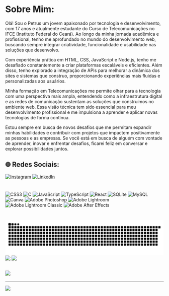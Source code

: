 # Sobre Mim:
Olá! Sou o Petrus um jovem apaixonado por tecnologia e desenvolvimento, com 17 anos e atualmente estudante do Curso de Telecomunicações no IFCE (Instituto Federal do Ceará). Ao longo da minha jornada acadêmica e profissional, tenho me aprofundado no mundo do desenvolvimento web, buscando sempre integrar criatividade, funcionalidade e usabilidade nas soluções que desenvolvo.

Com experiência prática em HTML, CSS, JavaScript e Node.js, tenho me desafiado constantemente a criar plataformas escaláveis e eficientes. Além disso, tenho explorado a integração de APIs para melhorar a dinâmica dos sites e sistemas que construo, proporcionando experiências mais fluidas e personalizadas aos usuários.

Minha formação em Telecomunicações me permite olhar para a tecnologia com uma perspectiva mais ampla, entendendo como a infraestrutura digital e as redes de comunicação sustentam as soluções que construímos no ambiente web. Essa visão técnica tem sido essencial para meu desenvolvimento profissional e me impulsiona a aprender e aplicar novas tecnologias de forma contínua.

Estou sempre em busca de novos desafios que me permitam expandir minhas habilidades e contribuir com projetos que impactem positivamente as pessoas e as empresas. Se você está em busca de alguém com vontade de aprender, inovar e enfrentar desafios, ficarei feliz em conversar e explorar possibilidades juntos.



## 🌐 Redes Sociais:
[![Instagram](https://img.shields.io/badge/Instagram-%23E4405F.svg?logo=Instagram&logoColor=white)](https://instagram.com/pwtrws) [![LinkedIn](https://img.shields.io/badge/LinkedIn-%230077B5.svg?logo=linkedin&logoColor=white)](https://linkedin.com/in/petrus-juca) 

# 
![CSS3](https://img.shields.io/badge/css3-%231572B6.svg?style=for-the-badge&logo=css3&logoColor=white) ![C](https://img.shields.io/badge/c-%2300599C.svg?style=for-the-badge&logo=c&logoColor=white) ![JavaScript](https://img.shields.io/badge/javascript-%23323330.svg?style=for-the-badge&logo=javascript&logoColor=%23F7DF1E) ![TypeScript](https://img.shields.io/badge/typescript-%23007ACC.svg?style=for-the-badge&logo=typescript&logoColor=white) ![React](https://img.shields.io/badge/react-%2320232a.svg?style=for-the-badge&logo=react&logoColor=%2361DAFB) ![SQLite](https://img.shields.io/badge/sqlite-%2307405e.svg?style=for-the-badge&logo=sqlite&logoColor=white) ![MySQL](https://img.shields.io/badge/mysql-4479A1.svg?style=for-the-badge&logo=mysql&logoColor=white) ![Canva](https://img.shields.io/badge/Canva-%2300C4CC.svg?style=for-the-badge&logo=Canva&logoColor=white) ![Adobe Photoshop](https://img.shields.io/badge/adobe%20photoshop-%2331A8FF.svg?style=for-the-badge&logo=adobe%20photoshop&logoColor=white) ![Adobe Lightroom](https://img.shields.io/badge/Adobe%20Lightroom-31A8FF.svg?style=for-the-badge&logo=Adobe%20Lightroom&logoColor=white) ![Adobe Lightroom Classic](https://img.shields.io/badge/Adobe%20Lightroom%20Classic-31A8FF.svg?style=for-the-badge&logo=Adobe%20Lightroom%20Classic&logoColor=white) ![Adobe After Effects](https://img.shields.io/badge/Adobe%20After%20Effects-9999FF.svg?style=for-the-badge&logo=Adobe%20After%20Effects&logoColor=white)
# 
 <img alt="github contribution grid snake animation" src="https://raw.githubusercontent.com/ericshantos/ericshantos/output/github-contribution-grid-snake.svg"></picture>
![](https://github-readme-stats.vercel.app/api?username=petrusjuca&theme=transparent&hide_border=true&include_all_commits=true&count_private=true)
![](https://github-readme-stats.vercel.app/api/top-langs/?username=petrusjuca&theme=transparent&hide_border=true&include_all_commits=true&count_private=true&layout=compact)

## 
![](https://github-profile-trophy.vercel.app/?username=petrusjuca&theme=radical&no-frame=true&no-bg=true&margin-w=4)

---
[![](https://visitcount.itsvg.in/api?id=petrusjuca&icon=0&color=0)](https://visitcount.itsvg.in)

<!-- Proudly created with GPRM ( https://gprm.itsvg.in ) -->
